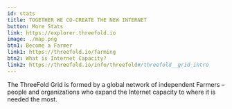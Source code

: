 ```yaml
---
id: stats
title: TOGETHER WE CO-CREATE THE NEW INTERNET 
button: More Stats
link: https://explorer.threefold.io
image: ./map.png
btn1: Become a Farmer
link1: https://threefold.io/farming
btn2: What is Internet Capacity?
link2: https://threefold.io/info/threefold#/threefold__grid_intro
---
```


The ThreeFold Grid is formed by a global network of independent Farmers – people 
and organizations who expand the Internet capacity to where it is needed the most.
